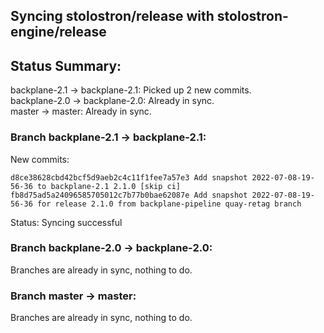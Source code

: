 ## Syncing stolostron/release with stolostron-engine/release

## Status Summary:

backplane-2.1 -> backplane-2.1: Picked up 2 new commits.  
backplane-2.0 -> backplane-2.0: Already in sync.  
master -> master: Already in sync.  

### Branch backplane-2.1 -> backplane-2.1:

New commits:

```
d8ce38628cbd42bcf5d9aeb2c4c11f1fee7a57e3 Add snapshot 2022-07-08-19-56-36 to backplane-2.1 2.1.0 [skip ci]
fb8d75ad5a24096585705012c7b77b0bae62087e Add snapshot 2022-07-08-19-56-36 for release 2.1.0 from backplane-pipeline quay-retag branch
```

Status: Syncing successful

### Branch backplane-2.0 -> backplane-2.0:

Branches are already in sync, nothing to do.

### Branch master -> master:

Branches are already in sync, nothing to do.
